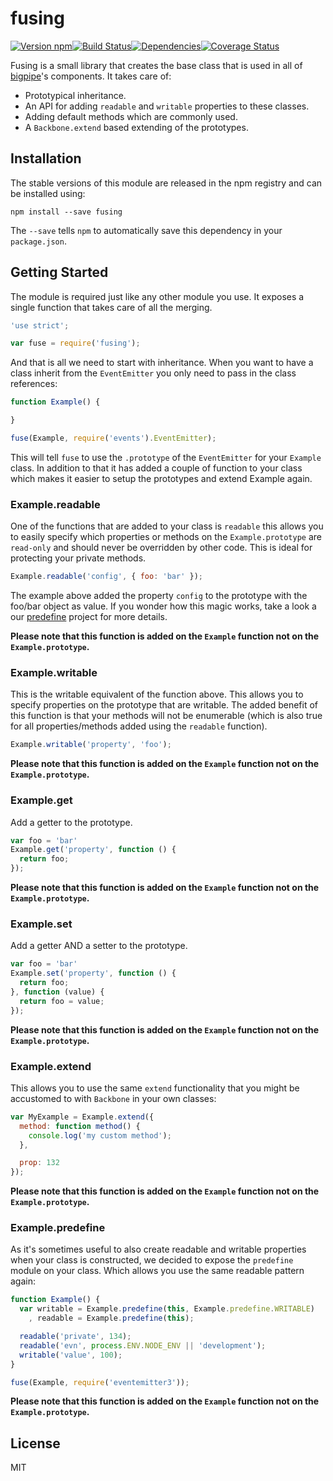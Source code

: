 # fusing

[![Version npm][version]](http://browsenpm.org/package/fusing)[![Build Status][build]](https://travis-ci.org/bigpipe/fusing)[![Dependencies][david]](https://david-dm.org/bigpipe/fusing)[![Coverage Status][cover]](https://coveralls.io/r/bigpipe/fusing?branch=master)

[from]: https://img.shields.io/badge/from-bigpipe.io-9d8dff.svg?style=flat-square
[version]: http://img.shields.io/npm/v/fusing.svg?style=flat-square
[build]: http://img.shields.io/travis/bigpipe/fusing/master.svg?style=flat-square
[david]: https://img.shields.io/david/bigpipe/fusing.svg?style=flat-square
[cover]: http://img.shields.io/coveralls/bigpipe/fusing/master.svg?style=flat-square

Fusing is a small library that creates the base class that is used in all of
[bigpipe]'s components. It takes care of:

- Prototypical inheritance.
- An API for adding `readable` and `writable` properties to these classes.
- Adding default methods which are commonly used.
- A `Backbone.extend` based extending of the prototypes.

## Installation

The stable versions of this module are released in the npm registry and can be
installed using:

```
npm install --save fusing
```

The `--save` tells `npm` to automatically save this dependency in your
`package.json`.

## Getting Started

The module is required just like any other module you use. It exposes a single
function that takes care of all the merging.

```js
'use strict';

var fuse = require('fusing');
```

And that is all we need to start with inheritance. When you want to have a class
inherit from the `EventEmitter` you only need to pass in the class references:

```js
function Example() {

}

fuse(Example, require('events').EventEmitter);
```

This will tell `fuse` to use the `.prototype` of the `EventEmitter` for your
`Example` class. In addition to that it has added a couple of function to your
class which makes it easier to setup the prototypes and extend Example again.

### Example.readable

One of the functions that are added to your class is `readable` this allows you
to easily specify which properties or methods on the `Example.prototype` are
`read-only` and should never be overridden by other code. This is ideal for
protecting your private methods.

```js
Example.readable('config', { foo: 'bar' });
```

The example above added the property `config` to the prototype with the foo/bar
object as value. If you wonder how this magic works, take a look a our
[predefine] project for more details.

**Please note that this function is added on the `Example` function not on the
`Example.prototype`.**

### Example.writable

This is the writable equivalent of the function above. This allows you to
specify properties on the prototype that are writable. The added benefit of this
function is that your methods will not be enumerable (which is also true for all
properties/methods added using the `readable` function).

```js
Example.writable('property', 'foo');
```

**Please note that this function is added on the `Example` function not on the
`Example.prototype`.**

### Example.get

Add a getter to the prototype.

```js
var foo = 'bar'
Example.get('property', function () {
  return foo;
});
```

**Please note that this function is added on the `Example` function not on the
`Example.prototype`.**

### Example.set

Add a getter AND a setter to the prototype.

```js
var foo = 'bar'
Example.set('property', function () {
  return foo;
}, function (value) {
  return foo = value;
});
```

**Please note that this function is added on the `Example` function not on the
`Example.prototype`.**

### Example.extend

This allows you to use the same `extend` functionality that you might be
accustomed to with `Backbone` in your own classes:

```js
var MyExample = Example.extend({
  method: function method() {
    console.log('my custom method');
  },

  prop: 132
});
```

**Please note that this function is added on the `Example` function not on the
`Example.prototype`.**

### Example.predefine

As it's sometimes useful to also create readable and writable properties when
your class is constructed, we decided to expose the `predefine` module on your
class. Which allows you use the same readable pattern again:

```js
function Example() {
  var writable = Example.predefine(this, Example.predefine.WRITABLE)
    , readable = Example.predefine(this);

  readable('private', 134);
  readable('evn', process.ENV.NODE_ENV || 'development');
  writable('value', 100);
}

fuse(Example, require('eventemitter3'));
```

**Please note that this function is added on the `Example` function not on the
`Example.prototype`.**

## License

MIT

[bigpipe]: https://github.com/bigpipe/bigpipe
[predefine]: https://github.com/bigpipe/predefine
